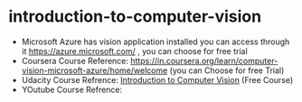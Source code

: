 # introduction-to-computer-vision

- Microsoft Azure has vision application installed you can access through it https://azure.microsoft.com/ , you can choose for free trial 
- Coursera Course Reference: https://in.coursera.org/learn/computer-vision-microsoft-azure/home/welcome (you can Choose for free Trial)
- Udacity Course Refrence: [Introduction to Computer Vision](https://classroom.udacity.com/courses/ud810)   (Free Course)
- YOutube Course Refrence:
